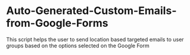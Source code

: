 # Auto-Generated-Custom-Emails-from-Google-Forms
This script helps the user to send location based targeted emails to user groups based on the options selected on the Google Form
